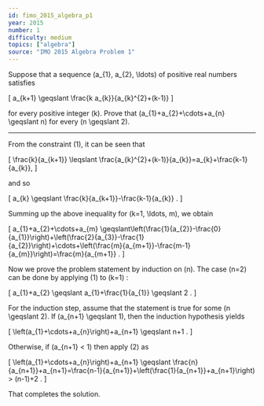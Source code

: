 ```yaml
---
id: fimo_2015_algebra_p1
year: 2015
number: 1
difficulty: medium
topics: ["algebra"]
source: "IMO 2015 Algebra Problem 1"
---
```


Suppose that a sequence \(a_{1}, a_{2}, \ldots\) of positive real numbers satisfies

\[
a_{k+1} \geqslant \frac{k a_{k}}{a_{k}^{2}+(k-1)}
\]

for every positive integer \(k\). Prove that \(a_{1}+a_{2}+\cdots+a_{n} \geqslant n\) for every \(n \geqslant 2\).

---
From the constraint (1), it can be seen that

\[
\frac{k}{a_{k+1}} \leqslant \frac{a_{k}^{2}+(k-1)}{a_{k}}=a_{k}+\frac{k-1}{a_{k}},
\]

and so

\[
a_{k} \geqslant \frac{k}{a_{k+1}}-\frac{k-1}{a_{k}} .
\]

Summing up the above inequality for \(k=1, \ldots, m\), we obtain

\[
a_{1}+a_{2}+\cdots+a_{m} \geqslant\left(\frac{1}{a_{2}}-\frac{0}{a_{1}}\right)+\left(\frac{2}{a_{3}}-\frac{1}{a_{2}}\right)+\cdots+\left(\frac{m}{a_{m+1}}-\frac{m-1}{a_{m}}\right)=\frac{m}{a_{m+1}} .
\]

Now we prove the problem statement by induction on \(n\). The case \(n=2\) can be done by applying (1) to \(k=1\) :

\[
a_{1}+a_{2} \geqslant a_{1}+\frac{1}{a_{1}} \geqslant 2 .
\]

For the induction step, assume that the statement is true for some \(n \geqslant 2\). If \(a_{n+1} \geqslant 1\), then the induction hypothesis yields

\[
\left(a_{1}+\cdots+a_{n}\right)+a_{n+1} \geqslant n+1 .
\]

Otherwise, if \(a_{n+1} < 1\) then apply (2) as

\[
\left(a_{1}+\cdots+a_{n}\right)+a_{n+1} \geqslant \frac{n}{a_{n+1}}+a_{n+1}=\frac{n-1}{a_{n+1}}+\left(\frac{1}{a_{n+1}}+a_{n+1}\right) > (n-1)+2 .
\]

That completes the solution.
